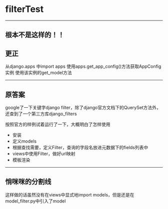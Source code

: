 # filterTest

---

根本不是这样的！！
---
更正
---

从django.apps 中import apps
使用apps.get_app_config()方法获取AppConfig实例
使用该实例的get_model方法


---
原答案
---

google了一下关键字django filter，除了django官方文档下的QuerySet方法外，还查到了一个第三方库django_filters

按照官方的样例试着运行了一下，大概明白了怎样使用

* 安装
* 定义models
* 根据查找需要，定义Filter，查询的字段名放进元数据下的fields列表中
* views中使用Filter，做好url映射
* 模板渲染

---
悄咪咪的分割线
---


这样做的话虽然没有在views中显式地import models，但是还是在model_filter.py中引入了model